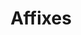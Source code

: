 ---
types: "word"

title: "Affixes"

categories: ['']

tags: ['Affixes']

arabic: ['الزوائد', 'اللواصق']

publishers: ['مقدمة في حوسبة اللغة العربية']

types: "word"

slug: ""
---